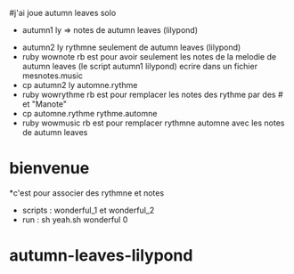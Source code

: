  
#j'ai joue autumn leaves solo
- autumn1 ly => notes de autumn leaves (lilypond)
* autumn2 ly rythmne seulement de autumn leaves (lilypond)
 * ruby wownote rb est pour avoir seulement les notes de la melodie de autumn leaves (le script autumn1 lilypond) ecrire dans un fichier mesnotes.music
* cp autumn2 ly automne.rythme 
 * ruby wowrythme rb est pour remplacer les notes des rythme par des # et "Manote"
* cp automne.rythme rythme.automne
*  ruby wowmusic rb est pour remplacer rythmne automne avec les notes de autumn leaves 
# bienvenue 
*c'est pour associer des rythmne et notes 
* scripts : wonderful_1 et wonderful_2
* run : sh yeah.sh wonderful 0







# autumn-leaves-lilypond
